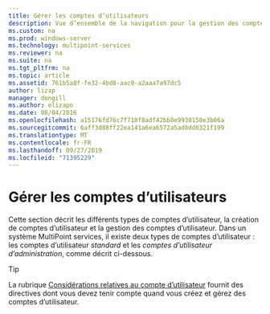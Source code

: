 ```yaml
---
title: Gérer les comptes d’utilisateurs
description: Vue d’ensemble de la navigation pour la gestion des comptes d’utilisateur MultiPoint services
ms.custom: na
ms.prod: windows-server
ms.technology: multipoint-services
ms.reviewer: na
ms.suite: na
ms.tgt_pltfrm: na
ms.topic: article
ms.assetid: 761b5a8f-fe32-4bd8-aac0-a2aaa7a97dc5
author: lizap
manager: dongill
ms.author: elizapo
ms.date: 08/04/2016
ms.openlocfilehash: a15176fd76c7f710f8adf42bb8e9930158e3b06a
ms.sourcegitcommit: 6aff3d88ff22ea141a6ea6572a5ad8dd6321f199
ms.translationtype: MT
ms.contentlocale: fr-FR
ms.lasthandoff: 09/27/2019
ms.locfileid: "71395229"
---
```

# <a name="manage-user-accounts"></a>Gérer les comptes d’utilisateurs
Cette section décrit les différents types de comptes d’utilisateur, la création de comptes d’utilisateur et la gestion des comptes d’utilisateur. Dans un système MultiPoint services, il existe deux types de comptes d’utilisateur : les comptes d’utilisateur *standard* et les *comptes d’utilisateur d’administration*, comme décrit ci-dessous.  
  
> [!TIP]  
> La rubrique [Considérations relatives au compte d’utilisateur](User-Account-Considerations.md) fournit des directives dont vous devez tenir compte quand vous créez et gérez des comptes d’utilisateur. 